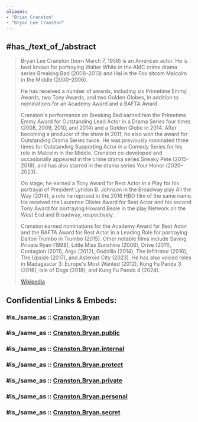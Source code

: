 ```yaml
---
aliases:
- "Brian Cranston"
- "Bryan Lee Cranston"
---
```


## #has_/text_of_/abstract 

> Bryan Lee Cranston (born March 7, 1956) is an American actor. 
> He is best known for portraying Walter White in the AMC crime drama series Breaking Bad (2008–2013) 
> and Hal in the Fox sitcom Malcolm in the Middle (2000–2006). 
> 
> He has received a number of awards, including six Primetime Emmy Awards, two Tony Awards, 
> and two Golden Globes, in addition to nominations for an Academy Award and a BAFTA Award.
>
> Cranston's performance on Breaking Bad earned him the Primetime Emmy Award 
> for Outstanding Lead Actor in a Drama Series four times (2008, 2009, 2010, and 2014) and a Golden Globe in 2014. 
> After becoming a producer of the show in 2011, he also won the award for Outstanding Drama Series twice. 
> He was previously nominated three times for Outstanding Supporting Actor in a Comedy Series 
> for his role in Malcolm in the Middle. 
> Cranston co-developed and occasionally appeared in the crime drama series Sneaky Pete (2015–2019), 
> and has also starred in the drama series Your Honor (2020–2023).
>
> On stage, he earned a Tony Award for Best Actor in a Play for his portrayal of President Lyndon B. Johnson in the Broadway play All the Way (2014), a role he reprised in the 2016 HBO film of the same name. He received the Laurence Olivier Award for Best Actor and his second Tony Award for portraying Howard Beale in the play Network on the West End and Broadway, respectively.
>
> Cranston earned nominations for the Academy Award for Best Actor and the BAFTA Award for Best Actor in a Leading Role for portraying Dalton Trumbo in Trumbo (2015). Other notable films include Saving Private Ryan (1998), Little Miss Sunshine (2006), Drive (2011), Contagion (2011), Argo (2012), Godzilla (2014), The Infiltrator (2016), The Upside (2017), and Asteroid City (2023). He has also voiced roles in Madagascar 3: Europe's Most Wanted (2012), Kung Fu Panda 3 (2016), Isle of Dogs (2018), and Kung Fu Panda 4 (2024).
>
> [Wikipedia](https://en.wikipedia.org/wiki/Bryan%20Cranston) 


## Confidential Links & Embeds: 

### #is_/same_as :: [Cranston,Bryan](/_Standards/Society/Communication/Media/Movie/Actor/US_Actor/Cranston,Bryan.md) 

### #is_/same_as :: [Cranston,Bryan.public](/_public/Society/Communication/Media/Movie/Actor/US_Actor/Cranston,Bryan.public.md) 

### #is_/same_as :: [Cranston,Bryan.internal](/_internal/Society/Communication/Media/Movie/Actor/US_Actor/Cranston,Bryan.internal.md) 

### #is_/same_as :: [Cranston,Bryan.protect](/_protect/Society/Communication/Media/Movie/Actor/US_Actor/Cranston,Bryan.protect.md) 

### #is_/same_as :: [Cranston,Bryan.private](/_private/Society/Communication/Media/Movie/Actor/US_Actor/Cranston,Bryan.private.md) 

### #is_/same_as :: [Cranston,Bryan.personal](/_personal/Society/Communication/Media/Movie/Actor/US_Actor/Cranston,Bryan.personal.md) 

### #is_/same_as :: [Cranston,Bryan.secret](/_secret/Society/Communication/Media/Movie/Actor/US_Actor/Cranston,Bryan.secret.md)

